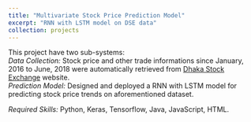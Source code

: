 ```yaml
---
title: "Multivariate Stock Price Prediction Model"
excerpt: "RNN with LSTM model on DSE data"
collection: projects
---
```

This project have two sub-systems: <br />
*Data Collection:* Stock price and other trade informations since January, 2016 to June, 2018 were automatically retrieved from [Dhaka Stock Exchange](https://www.dsebd.org) website. <br />
*Prediction Model:* Designed and deployed a RNN with LSTM model for predicting stock price trends on aforementioned dataset. <br />

*Required Skills:* Python, Keras, Tensorflow, Java, JavaScript, HTML.
